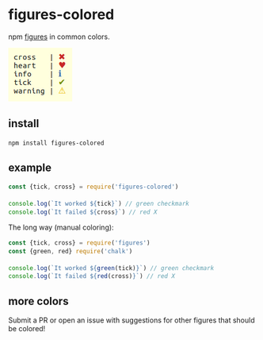 # figures-colored

npm [figures](https://www.npmjs.com/package/figures) in common colors.

![figures-colored](https://raw.githubusercontent.com/m59peacemaker/node-figures-colored/master/figures-colored.jpg)

## install

```sh
npm install figures-colored
```

## example

```js
const {tick, cross} = require('figures-colored')

console.log(`It worked ${tick}`) // green checkmark
console.log(`It failed ${cross}`) // red X
```

The long way (manual coloring):

```js
const {tick, cross} = require('figures')
const {green, red} require('chalk')

console.log(`It worked ${green(tick)}`) // green checkmark
console.log(`It failed ${red(cross)}`) // red X
```

## more colors

Submit a PR or open an issue with suggestions for other figures that should be colored!
